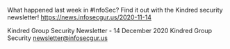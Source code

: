 What happened last week in #InfoSec? Find it out with the Kindred security newsletter!
https://news.infosecgur.us/2020-11-14

Kindred Group Security Newsletter - 14 December 2020
Kindred Group Security
newsletter@infosecgur.us
